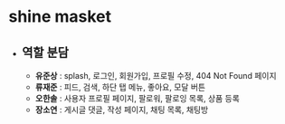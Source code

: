 # shine masket

* ## 역할 분담
  * **유준상** : splash, 로그인, 회원가입, 프로필 수정, 404 Not Found 페이지
  * **류재준** : 피드, 검색, 하단 탭 메뉴, 좋아요, 모달 버튼
  * **오한솔** : 사용자 프로필 페이지, 팔로워, 팔로잉 목록, 상품 등록
  * **장소연** : 게시글 댓글, 작성 페이지, 채팅 목록, 채팅방
